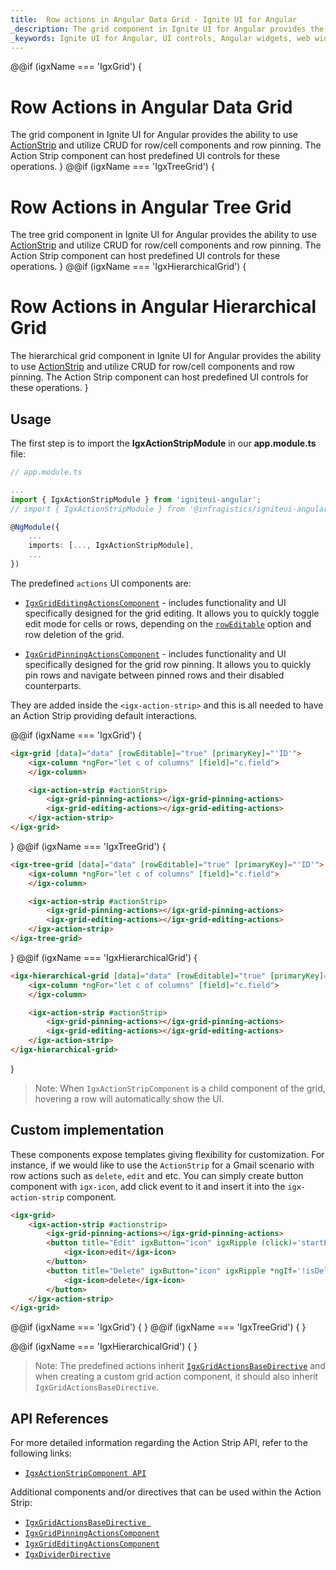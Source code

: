 ```yaml
---
title:  Row actions in Angular Data Grid - Ignite UI for Angular 
_description: The grid component in Ignite UI for Angular provides the ability to use ActionStrip and utilize CRUD for row/cell components and row pinning.
_keywords: Ignite UI for Angular, UI controls, Angular widgets, web widgets, UI widgets, Angular, Native Angular Components Suite, Native Angular Controls, Native Angular Components Library, Angular ActionStrip components, Angular ActionStrip directives, Angular ActionStrip controls
---
```

@@if (igxName === 'IgxGrid') {
# Row Actions in Angular Data Grid

The grid component in Ignite UI for Angular provides the ability to use [ActionStrip](../action-strip.md) and utilize CRUD for row/cell components and row pinning. The Action Strip component can host predefined UI controls for these operations.
}
@@if (igxName === 'IgxTreeGrid') {
# Row Actions in Angular Tree Grid

The tree grid component in Ignite UI for Angular provides the ability to use [ActionStrip](../action-strip.md) and utilize CRUD for row/cell components and row pinning. The Action Strip component can host predefined UI controls for these operations.
}
@@if (igxName === 'IgxHierarchicalGrid') {
# Row Actions in Angular Hierarchical Grid

The hierarchical grid component in Ignite UI for Angular provides the ability to use [ActionStrip](../action-strip.md) and utilize CRUD for row/cell components and row pinning. The Action Strip component can host predefined UI controls for these operations.
}

## Usage

The first step is to import the **IgxActionStripModule** in our **app.module.ts** file:

```typescript
// app.module.ts

...
import { IgxActionStripModule } from 'igniteui-angular';
// import { IgxActionStripModule } from '@infragistics/igniteui-angular'; for licensed package

@NgModule({
    ...
    imports: [..., IgxActionStripModule],
    ...
})
```

The predefined `actions` UI components are:
- [`IgxGridEditingActionsComponent`]({environment:angularApiUrl}/classes/igxgrideditingactionscomponent.html) - includes functionality and UI specifically designed for the grid editing. It allows you to quickly toggle edit mode for cells or rows, depending on the [`rowEditable`]({environment:angularApiUrl}/classes/IgxGridComponent.html#rowEditable) option and row deletion of the grid.

- [`IgxGridPinningActionsComponent`]({environment:angularApiUrl}/classes/igxgridpinningactionscomponent.html) - includes functionality and UI specifically designed for the grid row pinning. It allows you to quickly pin rows and navigate between pinned rows and their disabled counterparts.

They are added inside the `<igx-action-strip>` and this is all needed to have an Action Strip providing default interactions.

@@if (igxName === 'IgxGrid') {
```html
<igx-grid [data]="data" [rowEditable]="true" [primaryKey]="'ID'">
    <igx-column *ngFor="let c of columns" [field]="c.field">
    </igx-column>

    <igx-action-strip #actionStrip>
        <igx-grid-pinning-actions></igx-grid-pinning-actions>
        <igx-grid-editing-actions></igx-grid-editing-actions>
    </igx-action-strip>
</igx-grid>
```
}
@@if (igxName === 'IgxTreeGrid') {
```html
<igx-tree-grid [data]="data" [rowEditable]="true" [primaryKey]="'ID'">
    <igx-column *ngFor="let c of columns" [field]="c.field">
    </igx-column>

    <igx-action-strip #actionStrip>
        <igx-grid-pinning-actions></igx-grid-pinning-actions>
        <igx-grid-editing-actions></igx-grid-editing-actions>
    </igx-action-strip>
</igx-tree-grid>
```
}
@@if (igxName === 'IgxHierarchicalGrid') {
```html
<igx-hierarchical-grid [data]="data" [rowEditable]="true" [primaryKey]="'ID'">
    <igx-column *ngFor="let c of columns" [field]="c.field">
    </igx-column>

    <igx-action-strip #actionStrip>
        <igx-grid-pinning-actions></igx-grid-pinning-actions>
        <igx-grid-editing-actions></igx-grid-editing-actions>
    </igx-action-strip>
</igx-hierarchical-grid>
```
}

>Note: When `IgxActionStripComponent` is a child component of the grid, hovering a row will automatically show the UI.

## Custom implementation

These components expose templates giving flexibility for customization. For instance, if we would like to use the `ActionStrip` for a Gmail scenario with row actions such as `delete`, `edit` and etc. You can simply create button component with `igx-icon`, add click event to it and insert it into the `igx-action-strip` component.

```html
<igx-grid>
    <igx-action-strip #actionstrip>
        <igx-grid-pinning-actions></igx-grid-pinning-actions>
        <button title="Edit" igxButton="icon" igxRipple (click)='startEdit(actionstrip.context)'>
            <igx-icon>edit</igx-icon>
        </button>
        <button title="Delete" igxButton="icon" igxRipple *ngIf='!isDeleted(actionstrip.context)' (click)='actionstrip.context.delete()'>
            <igx-icon>delete</igx-icon>
        </button>
    </igx-action-strip>
</igx-grid>
```

@@if (igxName === 'IgxGrid') {
<code-view style="height: 600px;" 
           data-demos-base-url="{environment:demosBaseUrl}" 
           iframe-src="{environment:demosBaseUrl}/grid/grid-action-strip" >
</code-view>
}
@@if (igxName === 'IgxTreeGrid') {
<code-view style="height: 600px;" 
           data-demos-base-url="{environment:demosBaseUrl}" 
           iframe-src="{environment:demosBaseUrl}/tree-grid/tree-grid-action-strip" >
</code-view>
}

@@if (igxName === 'IgxHierarchicalGrid') {
<code-view style="height: 600px;" 
           data-demos-base-url="{environment:demosBaseUrl}" 
           iframe-src="{environment:demosBaseUrl}/hierarchical-grid/hGrid-action-strip" >
</code-view>
}

>Note: The predefined actions inherit [`IgxGridActionsBaseDirective`]({environment:infragisticsBaseUrl}/classes/igxgridactionsbasedirective.html) and when creating a custom grid action component, it should also inherit `IgxGridActionsBaseDirective`.

## API References

For more detailed information regarding the Action Strip API, refer to the following links:
* [`IgxActionStripComponent API`]({environment:angularApiUrl}/classes/igxactionstripcomponent.html)

Additional components and/or directives that can be used within the Action Strip:

* [`IgxGridActionsBaseDirective `]({environment:angularApiUrl}/classes/igxgridactionsbasedirective.html)
* [`IgxGridPinningActionsComponent`]({environment:angularApiUrl}/classes/igxgridpinningactionscomponent.html)
* [`IgxGridEditingActionsComponent`]({environment:angularApiUrl}/classes/igxgrideditingactionscomponent.html)
* [`IgxDividerDirective`]({environment:angularApiUrl}/classes/igxdividerdirective.html)
